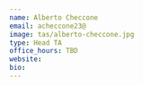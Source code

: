 ```yaml
---
name: Alberto Checcone
email: acheccone23@
image: tas/alberto-checcone.jpg
type: Head TA
office_hours: TBD
website:
bio:
---
```

